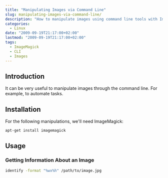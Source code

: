 ```yaml
---
title: "Manipulating Images via Command Line"
slug: manipulating-images-via-command-line/
description: "How to manipulate images using command line tools with ImageMagick"
categories: 
  - Linux
date: "2009-09-19T21:17:00+02:00"
lastmod: "2009-09-19T21:17:00+02:00"
tags:
  - ImageMagick
  - CLI
  - Images
---
```


## Introduction

It can be very useful to manipulate images through the command line. For example, to automate tasks.

## Installation

For the following manipulations, we'll need ImageMagick:

```bash
apt-get install imagemagick
```

## Usage

### Getting Information About an Image

```bash
identify -format "%wx%h" /path/to/image.jpg
```
